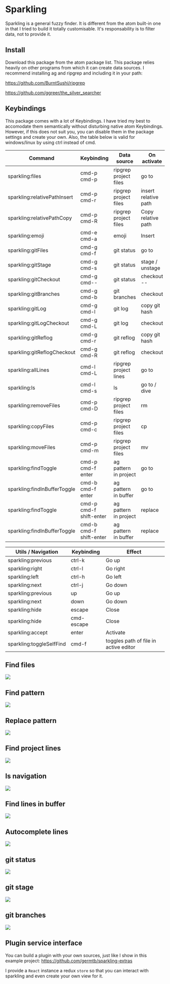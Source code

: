 # Sparkling

Sparkling is a general fuzzy finder. It is different from the atom built-in one in that I tried to build it totally customisable. It's responsability is to filter data, not to provide it.

## Install

Download this package from the atom package list. This package relies heavily on other programs from which it can create data sources. I recommend installing ag and ripgrep and including it in your path:

https://github.com/BurntSushi/ripgrep

https://github.com/ggreer/the_silver_searcher

## Keybindings

This package comes with a lot of Keybindings. I have tried my best to accomodate them semantically without disturbing native atom Keybindings. However, if this does not suit you, you can disable them in the package settings and create your own. Also, the table below is valid for windows/linux by using ctrl instead of cmd.

| Command                      | Keybinding              | Data source           | On activate          |
| ---------------------------- | ----------------------- | --------------------- | -------------------- |
| sparkling:files              | cmd-p cmd-p             | ripgrep project files | go to                |
| sparkling:relativePathInsert | cmd-p cmd-r             | ripgrep project files | insert relative path |
| sparkling:relativePathCopy   | cmd-p cmd-R             | ripgrep project files | Copy relative path   |
| sparkling:emoji              | cmd-e cmd-a             | emoji                 | Insert               |
| sparkling:gitFiles           | cmd-g cmd-f             | git status            | go to                |
| sparkling:gitStage           | cmd-g cmd-s             | git status            | stage / unstage      |
| sparkling:gitCheckout        | cmd-g cmd--             | git status            | checkout --          |
| sparkling:gitBranches        | cmd-g cmd-b             | git branches          | checkout             |
| sparkling:gitLog             | cmd-g cmd-l             | git log               | copy git hash        |
| sparkling:gitLogCheckout     | cmd-g cmd-L             | git log               | checkout             |
| sparkling:gitReflog          | cmd-g cmd-r             | git reflog            | copy git hash        |
| sparkling:gitReflogCheckout  | cmd-g cmd-R             | git reflog            | checkout             |
| sparkling:allLines           | cmd-l cmd-L             | ripgrep project lines | go to                |
| sparkling:ls                 | cmd-l cmd-s             | ls                    | go to / dive         |
| sparkling:removeFiles        | cmd-p cmd-D             | ripgrep project files | rm                   |
| sparkling:copyFiles          | cmd-p cmd-c             | ripgrep project files | cp                   |
| sparkling:moveFiles          | cmd-p cmd-m             | ripgrep project files | mv                   |
| sparkling:findToggle         | cmd-p cmd-f enter       | ag pattern in project | go to                |
| sparkling:findInBufferToggle | cmd-b cmd-f enter       | ag pattern in buffer  | go to                |
| sparkling:findToggle         | cmd-p cmd-f shift-enter | ag pattern in project | replace              |
| sparkling:findInBufferToggle | cmd-b cmd-f shift-enter | ag pattern in buffer  | replace              |

| Utils / Navigation       | Keybinding | Effect                                |
| ------------------------ | ---------- | ------------------------------------- |
| sparkling:previous       | ctrl-k     | Go up                                 |
| sparkling:right          | ctrl-l     | Go right                              |
| sparkling:left           | ctrl-h     | Go left                               |
| sparkling:next           | ctrl-j     | Go down                               |
| sparkling:previous       | up         | Go up                                 |
| sparkling:next           | down       | Go down                               |
| sparkling:hide           | escape     | Close                                 |
| sparkling:hide           | cmd-escape | Close                                 |
| sparkling:accept         | enter      | Activate                              |
| sparkling:toggleSelfFind | cmd-f      | toggles path of file in active editor |

## Find files

![](https://raw.githubusercontent.com/germtb/gifs/master/findFiles.gif)

## Find pattern

![](https://raw.githubusercontent.com/germtb/gifs/master/find.gif)

## Replace pattern

![](https://raw.githubusercontent.com/germtb/gifs/master/replace.gif)

## Find project lines

![](https://raw.githubusercontent.com/germtb/gifs/master/findProjectLines.gif)

## ls navigation

![](https://raw.githubusercontent.com/germtb/gifs/master/ls.gif)

## Find lines in buffer

![](https://raw.githubusercontent.com/germtb/gifs/master/findLine.gif)

## Autocomplete lines

![](https://raw.githubusercontent.com/germtb/gifs/master/autocompleteLines.gif)

## git status

![](https://raw.githubusercontent.com/germtb/gifs/master/gitFiles.gif)

## git stage

![](https://raw.githubusercontent.com/germtb/gifs/master/gitStage.gif)

## git branches

![](https://raw.githubusercontent.com/germtb/gifs/master/gitBranches.gif)

## Plugin service interface

You can build a plugin with your own sources, just like I show in this example project: https://github.com/germtb/sparkling-extras

I provide a `React` instance a redux `store` so that you can interact with sparkling and even create your own view for it.
